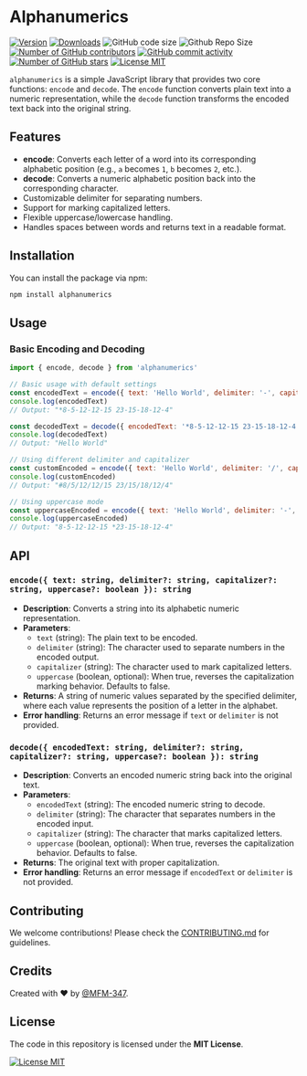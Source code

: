 # Alphanumerics

[![Version](https://img.shields.io/npm/v/alphanumerics?style=for-the-badge)](https://www.npmjs.com/package/alphanumerics)
[![Downloads](https://img.shields.io/npm/dm/alphanumerics?style=for-the-badge)](https://www.npmjs.com/package/alphanumerics)
![GitHub code size](https://img.shields.io/github/languages/code-size/MFM-347/Alphanumerics?style=for-the-badge)
![Github Repo Size](https://img.shields.io/github/repo-size/MFM-347/Alphanumerics?style=for-the-badge)
[![Number of GitHub contributors](https://img.shields.io/github/contributors/MFM-347/alphanumerics?style=for-the-badge)](https://github.com/MFM-347/alphanumerics/graphs/contributors)
[![GitHub commit activity](https://img.shields.io/github/commit-activity/m/MFM-347/alphanumerics?style=for-the-badge)](https://github.com/MFM-347/alphanumerics/)
[![Number of GitHub stars](https://img.shields.io/github/stars/MFM-347/alphanumerics?style=for-the-badge)](https://github.com/MFM-347/alphanumerics/stargazers)
[![License MIT](https://img.shields.io/badge/License-MIT-green?style=for-the-badge)](https://github.com/MFM-347/alphanumerics/blob/main/LICENSE)

`alphanumerics` is a simple JavaScript library that provides two core functions: `encode` and `decode`. The `encode` function converts plain text into a numeric representation, while the `decode` function transforms the encoded text back into the original string.

## Features

- **encode**: Converts each letter of a word into its corresponding alphabetic position (e.g., `a` becomes `1`, `b` becomes `2`, etc.).
- **decode**: Converts a numeric alphabetic position back into the corresponding character.
- Customizable delimiter for separating numbers.
- Support for marking capitalized letters.
- Flexible uppercase/lowercase handling.
- Handles spaces between words and returns text in a readable format.

## Installation

You can install the package via npm:

```bash
npm install alphanumerics
```

## Usage

### Basic Encoding and Decoding

```javascript
import { encode, decode } from 'alphanumerics'

// Basic usage with default settings
const encodedText = encode({ text: 'Hello World', delimiter: '-', capitalizer: '*' })
console.log(encodedText)
// Output: "*8-5-12-12-15 23-15-18-12-4"

const decodedText = decode({ encodedText: '*8-5-12-12-15 23-15-18-12-4', delimiter: '-', capitalizer: '*' })
console.log(decodedText)
// Output: "Hello World"

// Using different delimiter and capitalizer
const customEncoded = encode({ text: 'Hello World', delimiter: '/', capitalizer: '#' })
console.log(customEncoded)
// Output: "#8/5/12/12/15 23/15/18/12/4"

// Using uppercase mode
const uppercaseEncoded = encode({ text: 'Hello World', delimiter: '-', capitalizer: '*', uppercase: true })
console.log(uppercaseEncoded)
// Output: "8-5-12-12-15 *23-15-18-12-4"
```

## API

### `encode({ text: string, delimiter?: string, capitalizer?: string, uppercase?: boolean }): string`

- **Description**: Converts a string into its alphabetic numeric representation.
- **Parameters**:
  - `text` (string): The plain text to be encoded.
  - `delimiter` (string): The character used to separate numbers in the encoded output.
  - `capitalizer` (string): The character used to mark capitalized letters.
  - `uppercase` (boolean, optional): When true, reverses the capitalization marking behavior. Defaults to false.
- **Returns**: A string of numeric values separated by the specified delimiter, where each value represents the position of a letter in the alphabet.
- **Error handling**: Returns an error message if `text` or `delimiter` is not provided.

### `decode({ encodedText: string, delimiter?: string, capitalizer?: string, uppercase?: boolean }): string`

- **Description**: Converts an encoded numeric string back into the original text.
- **Parameters**:
  - `encodedText` (string): The encoded numeric string to decode.
  - `delimiter` (string): The character that separates numbers in the encoded input.
  - `capitalizer` (string): The character that marks capitalized letters.
  - `uppercase` (boolean, optional): When true, reverses the capitalization behavior. Defaults to false.
- **Returns**: The original text with proper capitalization.
- **Error handling**: Returns an error message if `encodedText` or `delimiter` is not provided.

## Contributing

We welcome contributions! Please check the [CONTRIBUTING.md](https://github.com/MFM-347/Alphanumerics/blob/main/CONTRIBUTING.md) for guidelines.

## Credits

Created with ❤️ by [@MFM-347](https://github.com/mfm-347).

## License

The code in this repository is licensed under the **MIT License**.

[![License MIT](https://img.shields.io/badge/License-MIT-green?style=for-the-badge)](./LICENSE)
